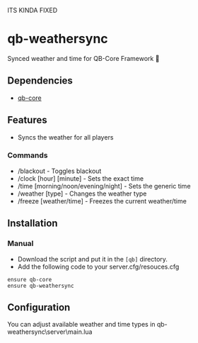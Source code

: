 ITS KINDA FIXED

# qb-weathersync
Synced weather and time for QB-Core Framework :sunrise:

## Dependencies
- [qb-core](https://github.com/qbcore-framework/qb-core)

## Features
- Syncs the weather for all players

### Commands
- /blackout - Toggles blackout
- /clock [hour] [minute] - Sets the exact time
- /time [morning/noon/evening/night] - Sets the generic time
- /weather [type] - Changes the weather type 
- /freeze [weather/time] - Freezes the current weather/time

## Installation
### Manual
- Download the script and put it in the `[qb]` directory.
- Add the following code to your server.cfg/resouces.cfg
```
ensure qb-core
ensure qb-weathersync
```

## Configuration
You can adjust available weather and time types in qb-weathersync\server\main.lua
